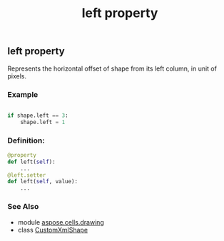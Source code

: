 ﻿---
title: left property
second_title: Aspose.Cells for Python via .NET API References
description: 
type: docs
weight: 660
url: /aspose.cells.drawing/customxmlshape/left/
is_root: false
---

## left property


Represents the horizontal offset of shape from its left column, in unit of pixels.

### Example 


```python

if shape.left == 3:
    shape.left = 1

```
### Definition:
```python
@property
def left(self):
    ...
@left.setter
def left(self, value):
    ...
```

### See Also
* module [aspose.cells.drawing](../../)
* class [CustomXmlShape](/cells/python-net/aspose.cells.drawing/customxmlshape)
